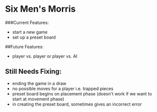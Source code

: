 Six Men's Morris
======================

###Current Features:
- start a new game
- set up a preset board

##Future Features:
- player vs. player or player vs. AI

Still Needs Fixing:
--------------------
- ending the game in a draw
- no possible moves for a player i.e. trapped pieces
- preset board begins on placement phase (doesn't work if we want to start at movement phase)
- in creating the preset board, sometimes gives an incorrect error
